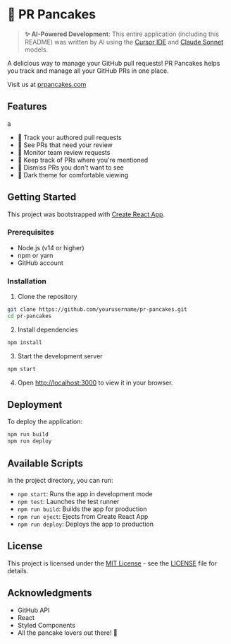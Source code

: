 # 🥞 PR Pancakes

> **✨ AI-Powered Development**: This entire application (including this README) was written by AI using the [Cursor IDE](https://www.cursor.com/) and [Claude Sonnet](https://www.anthropic.com/claude) models.

A delicious way to manage your GitHub pull requests! PR Pancakes helps you track and manage all your GitHub PRs in one place.

Visit us at [prpancakes.com](https://prpancakes.com)

## Features
a
- 🥞 Track your authored pull requests
- 🥞 See PRs that need your review
- 🥞 Monitor team review requests
- 🥞 Keep track of PRs where you're mentioned
- 🥞 Dismiss PRs you don't want to see
- 🥞 Dark theme for comfortable viewing

## Getting Started

This project was bootstrapped with [Create React App](https://github.com/facebook/create-react-app).

### Prerequisites

- Node.js (v14 or higher)
- npm or yarn
- GitHub account

### Installation

1. Clone the repository
```bash
git clone https://github.com/yourusername/pr-pancakes.git
cd pr-pancakes
```

2. Install dependencies
```bash
npm install
```

3. Start the development server
```bash
npm start
```

4. Open [http://localhost:3000](http://localhost:3000) to view it in your browser.

## Deployment

To deploy the application:

```bash
npm run build
npm run deploy
```

## Available Scripts

In the project directory, you can run:

- `npm start`: Runs the app in development mode
- `npm test`: Launches the test runner
- `npm run build`: Builds the app for production
- `npm run eject`: Ejects from Create React App
- `npm run deploy`: Deploys the app to production

## License

This project is licensed under the [MIT License](LICENSE) - see the [LICENSE](LICENSE) file for details.

## Acknowledgments

- GitHub API
- React
- Styled Components
- All the pancake lovers out there! 🥞

